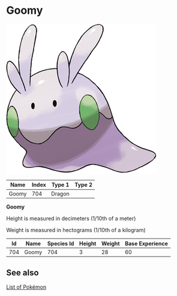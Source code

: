 # Goomy


![Goomy](images/704.png)

| **Name** | **Index** | **Type 1** | **Type 2** |
|----|----|----|----|
| Goomy | 704 | Dragon  |  |

**Goomy** 


Height is measured in decimeters (1/10th of a meter)

Weight is measured in hectograms (1/10th of a kilogram)

| **Id** | **Name** | **Species Id** | **Height** | **Weight** | **Base Experience** |
|--------|----------|----------------|------------|------------|---------------------|
| 704 | Goomy | 704 | 3 | 28 | 60 |


## See also

[List of Pokémon](../pokemon.md)
